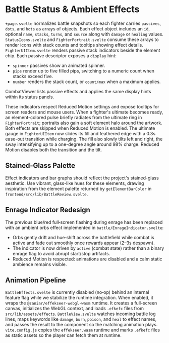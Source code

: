 # Battle Status & Ambient Effects

`+page.svelte` normalizes battle snapshots so each fighter carries
`passives`, `dots`, and `hots` as arrays of objects. Each effect object
includes an `id`, optional `name`, `stacks`, `turns`, and `source` along
with `damage` or `healing` values. `StatusIcons.svelte` and
`FighterPortrait.svelte` consume these arrays to render icons with stack
counts and tooltips showing effect details. `FighterUIItem.svelte`
renders passive stack indicators beside the element chip. Each passive
descriptor exposes a `display` hint:

- `spinner` passives show an animated spinner.
- `pips` render up to five filled pips, switching to a numeric count when stacks exceed five.
- `number` renders the stack count, or `count/max` when a maximum applies.

CombatViewer lists passive effects and applies the same display hints within its status panels.

These indicators respect Reduced Motion settings and expose
tooltips for screen readers and mouse users. When a fighter's ultimate
becomes ready, an element-colored pulse briefly radiates from the
ultimate ring in `FighterPortrait`; portraits also gain a soft element
halo around the artwork. Both effects are skipped when Reduced Motion is
enabled. The ultimate gauge in `FighterUIItem` now slides its fill and
feathered edge with a 0.3s ease-out transition while charging. The fill
also slowly tilts left and right, the sway intensifying up to a
one-degree angle around 98% charge. Reduced Motion disables both the
transition and the tilt.

## Stained-Glass Palette

Effect indicators and bar graphs should reflect the project's stained-glass
aesthetic. Use vibrant, glass-like hues for these elements, drawing inspiration
from the element palette returned by `getElementBarColor` in
`frontend/src/lib/BattleReview.svelte`.

## Enrage Indicator Redesign

The previous blue/red full‑screen flashing during enrage has been replaced
with an ambient orbs effect implemented in `battle/EnrageIndicator.svelte`:

- Orbs gently drift and hue‑shift across the battlefield while combat is
  active and fade out smoothly once rewards appear (2–3s despawn).
- The indicator is now driven by `active` (combat state) rather than a binary
  enrage flag to avoid abrupt start/stop artifacts.
- Reduced Motion is respected: animations are disabled and a calm static
  ambience remains visible.

## Animation Pipeline

`BattleEffects.svelte` is currently disabled (no‑op) behind an internal
feature flag while we stabilize the runtime integration. When enabled, it
wraps the `@zaniar/effekseer-webgl-wasm` runtime. It creates a full-screen
canvas, initializes the WebGL context, and loads `.efkefc` files from
`src/lib/assets/effects`. `BattleView.svelte`
watches incoming battle log lines, maps keywords like `damage`, `burn`,
`poison`, and `heal` to effect names, and passes the result to the
component so the matching animation plays. `vite.config.js` copies the
`effekseer.wasm` runtime and marks `.efkefc` files as static assets so the
player can fetch them at runtime.
